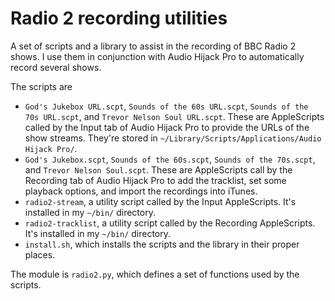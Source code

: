# Radio 2 recording utilities #

A set of scripts and a library to assist in the recording of BBC Radio 2 shows. I use them in conjunction with Audio Hijack Pro to automatically record several shows.

The scripts are

* `God's Jukebox URL.scpt`, `Sounds of the 60s URL.scpt`, `Sounds of the 70s URL.scpt`, and `Trevor Nelson Soul URL.scpt`. These are AppleScripts called by the Input tab of Audio Hijack Pro to provide the URLs of the show streams. They're stored in `~/Library/Scripts/Applications/Audio Hijack Pro/`.
* `God's Jukebox.scpt`, `Sounds of the 60s.scpt`, `Sounds of the 70s.scpt`, and `Trevor Nelson Soul.scpt`. These are AppleScripts call by the Recording tab of Audio Hijack Pro to add the tracklist, set some playback options, and import the recordings into iTunes.
* `radio2-stream`, a utility script called by the Input AppleScripts. It's installed in my `~/bin/` directory.
* `radio2-tracklist`, a utility script called by the Recording AppleScripts. It's installed in my `~/bin/` directory.
* `install.sh`, which installs the scripts and the library in their proper places.

The module is `radio2.py`, which defines a set of functions used by the scripts.